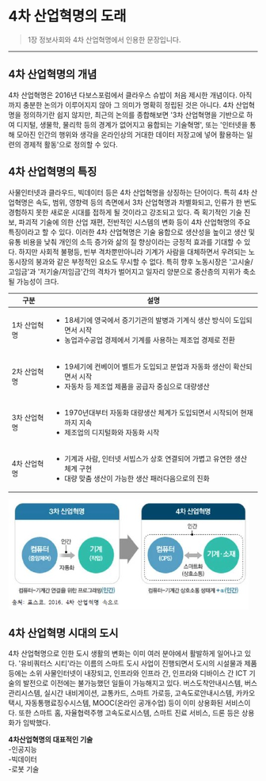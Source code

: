 # 4차 산업혁명의 도래

> 1장 정보사회와 4차 산업혁명에서 인용한 문장입니다.
***
## 4차 산업혁명의 개념
4차 산업혁명은 2016년 다보스포럼에서 클라우스 슈밥이 처음 제시한 개념이다. 아직까지 충분한 논의가 이루어지지 않아 그 의미가 명확히 정립된 것은 아니다. 
4차 산업혁명을 정의하기란 쉽지 않지만, 최근의 논의를 종합해보면 
'3차 산업혁명을 기반으로 하여 디지털, 생물학, 물리학 등의 경계가 없어지고 융합되는 기술혁명', 
또는 '인터넷을 통해 모아진 인간의 행위와 생각을 온라인상의 거대한 데이터 저장고에 넣어 활용하는 일련의 경제적 활동'으로 정의할 수 있다.
## 4차 산업혁명의 특징
사물인터넷과 클라우드, 빅데이터 등은 4차 산업혁명을 상징하는 단어이다. 특히 4차 산업혁명은 속도, 범위, 영향력 등의 측면에서 3차 산업혁명과 차별화되고, 
인류가 한 번도 경험하지 못한 새로운 시대를 접하게 될 것이라고 강조되고 있다. 즉 획기적인 기술 진보, 파괴적 기술에 의한 산업 재편, 전반적인 시스템의
변화 등이 4차 산업혁명의 주요 특징이라고 할 수 있다. 이러한 4차 산업혁명은 기술 융합으로 생산성을 높이고 생산 및 유통 비용을 낮춰 개인의 소득 증가와
삶의 질 향상이라는 긍정적 효과를 기대할 수 있다. 하지만 사회적 불평등, 빈부 격차뿐만아니라 기계가 사람을 대체하면서 우려되는 노동시장의 붕과와 같은
부정적인 요소도 무시할 수 없다. 특히 향후 노동시장은 '고시술/고임금'과 '저기술/저임금'간의 격차가 벌어지고 일자리 양분으로 중산층의 지위가 축소될 가능성이 크다.

|구분|설명|
|---|---|
|1차 산업혁명|<ul> <li>18세기에 영국에서 증기기관의 발병과 기계식 생산 방식이 도입되면서 시작 <li>농업과수공업 경제에서 기계를 사용하는 제조업 경제로 전환|
|2차 산업혁명|<ul> <li>19세기에 컨베이어 벨트가 도입되고 분업과 자동화 생산이 확산되면서 시작 <li>자동차 등 제조업 제품을 공급자 중심으로 대량생산|
|3차 산업혁명|<ul> <li>1970년대부터 자동화 대량생산 체계가 도입되면서 시작되어 현재까지 지속 <li>제조업의 디지털화와 자동화 시작|
|4차 산업혁명|<ul> <li>기계과 사람, 인터넷 서빕스가 상호 연결되어 가볍고 유연한 생산 체계 구현 <li>대량 맞춤 생산이 가능한 생산 패러다음으로의 진화|

![4차산업혁명](./img/그림01_3차산업과4차산업.jpg)

## 4차 산업혁명 시대의 도시 
4차 산업혁명으로 인한 도시 생활의 변화는 이미 여러 분야에서 활발하게 일어나고 있다. '유비쿼터스 시티'라는 이름의 스마트 도시 사업이 진행되면서
도시의 시설물과 제품 등에는 소위 사물인터넷이 내장되고, 인프라와 인프라 간, 인프라와 디바이스 간 ICT 기술의 발전으로 이전에는 불가능했던 일들이
가능해지고 있다. 버스도착안내시스템, 버스관리시스템, 실시간 내비게이션, 교통카드, 스마트 가로등, 고속도로안내시스템, 카카오택시, 자동통행료징수시스템,
MOOC(온라인 공개수업) 등이 이미 상용화된 서비스이다. 또한 스마트 홈, 자율협력주행 고속도로시스템, 스마트 진료 서비스, 드론 등은 상용화가 임박했다.  

**4차산업혁명의 대표적인 기술**  
-인공지능  
-빅데이터  
-로봇 기술  
